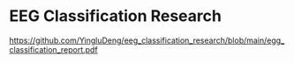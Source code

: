 # EEG Classification Research

https://github.com/YingluDeng/eeg_classification_research/blob/main/egg_classification_report.pdf
